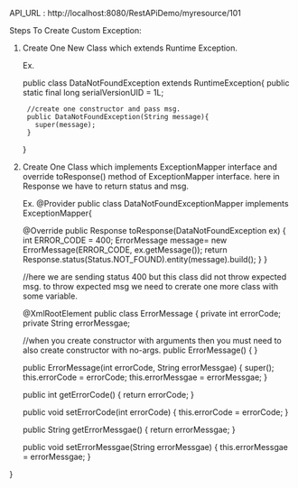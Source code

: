 API_URL : http://localhost:8080/RestAPiDemo/myresource/101
 
Steps To Create Custom Exception:

1. Create One New Class which extends Runtime Exception.
   
   Ex.
    
      public class DataNotFoundException extends RuntimeException{
        public static final long serialVersionUID = 1L;
        
        //create one constructor and pass msg.
        public DataNotFoundException(String message){
    	  super(message);
        }

     }
     
 2. Create One Class which implements ExceptionMapper interface and override toResponse() method of ExceptionMapper interface.
    here in Response we have to return status and msg.
    
    Ex.
   @Provider
   public class DataNotFoundExceptionMapper implements ExceptionMapper<DataNotFoundException>{

	@Override
	public Response toResponse(DataNotFoundException ex) {
		int ERROR_CODE = 400;
		ErrorMessage message= new ErrorMessage(ERROR_CODE, ex.getMessage());
		return Response.status(Status.NOT_FOUND).entity(message).build();
	}
   }
    
    //here we are sending status 400 but this class did not throw expected msg. to throw expected msg we need to crerate one more class with some variable.  
    
    @XmlRootElement
public class ErrorMessage {
	private int errorCode;
	private String errorMessgae;

	//when you create constructor with arguments then you must need to also create constructor with no-args.
	public ErrorMessage() {
	}

	public ErrorMessage(int errorCode, String errorMessgae) {
		super();
		this.errorCode = errorCode;
		this.errorMessgae = errorMessgae;
	}

	public int getErrorCode() {
		return errorCode;
	}

	public void setErrorCode(int errorCode) {
		this.errorCode = errorCode;
	}

	public String getErrorMessgae() {
		return errorMessgae;
	}

	public void setErrorMessgae(String errorMessgae) {
		this.errorMessgae = errorMessgae;
	}

}
    
